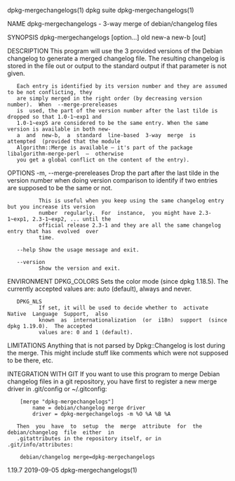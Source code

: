 dpkg-mergechangelogs(1)                       dpkg suite                       dpkg-mergechangelogs(1)

NAME
       dpkg-mergechangelogs - 3-way merge of debian/changelog files

SYNOPSIS
       dpkg-mergechangelogs [option...] old new-a new-b [out]

DESCRIPTION
       This  program  will  use  the  3 provided versions of the Debian changelog to generate a merged
       changelog file. The resulting changelog is stored in the file out or  output  to  the  standard
       output if that parameter is not given.

       Each entry is identified by its version number and they are assumed to be not conflicting, they
       are simply merged in the right order (by decreasing version number).  When  --merge-prereleases
       is  used, the part of the version number after the last tilde is dropped so that 1.0-1~exp1 and
       1.0-1~exp5 are considered to be the same entry. When the same version is available in both new-
       a  and  new-b,  a  standard  line-based  3-way  merge  is  attempted  (provided that the module
       Algorithm::Merge is available — it's part of the package  libalgorithm-merge-perl  —  otherwise
       you get a global conflict on the content of the entry).

OPTIONS
       -m, --merge-prereleases
              Drop  the  part after the last tilde in the version number when doing version comparison
              to identify if two entries are supposed to be the same or not.

              This is useful when you keep using the same changelog entry but you increase its version
              number  regularly.  For  instance,  you might have 2.3-1~exp1, 2.3-1~exp2, ... until the
              official release 2.3-1 and they are all the same changelog entry that has  evolved  over
              time.

       --help Show the usage message and exit.

       --version
              Show the version and exit.

ENVIRONMENT
       DPKG_COLORS
              Sets  the  color  mode  (since  dpkg  1.18.5).   The currently accepted values are: auto
              (default), always and never.

       DPKG_NLS
              If set, it will be used to decide whether to  activate  Native  Language  Support,  also
              known  as  internationalization  (or  i18n)  support  (since dpkg 1.19.0).  The accepted
              values are: 0 and 1 (default).

LIMITATIONS
       Anything that is not parsed by Dpkg::Changelog is lost during the merge.   This  might  include
       stuff like comments which were not supposed to be there, etc.

INTEGRATION WITH GIT
       If  you  want to use this program to merge Debian changelog files in a git repository, you have
       first to register a new merge driver in .git/config or ~/.gitconfig:

        [merge "dpkg-mergechangelogs"]
            name = debian/changelog merge driver
            driver = dpkg-mergechangelogs -m %O %A %B %A

       Then  you  have  to  setup  the  merge  attribute  for  the  debian/changelog  file  either  in
       .gitattributes in the repository itself, or in .git/info/attributes:

        debian/changelog merge=dpkg-mergechangelogs

1.19.7                                        2019-09-05                       dpkg-mergechangelogs(1)
